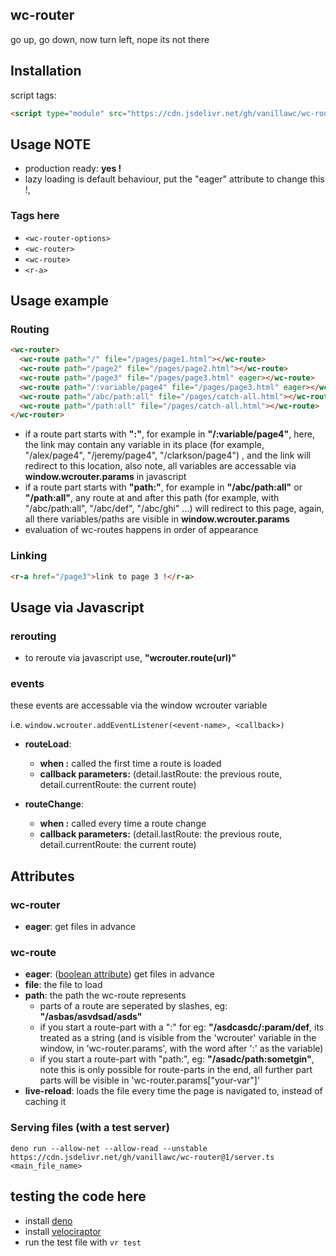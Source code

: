 wc-router
--------

go up, go down, now turn left, nope its not there


## Installation

script tags:
```html
<script type="module" src="https://cdn.jsdelivr.net/gh/vanillawc/wc-router@1/src/index.js">
```

## Usage NOTE

- production ready: **yes !**
- lazy loading is default behaviour, put the "eager" attribute to change this !,

### Tags here

- `<wc-router-options>`
- `<wc-router>`
- `<wc-route>`
- `<r-a>`


## Usage example

### Routing

```html
<wc-router>
  <wc-route path="/" file="/pages/page1.html"></wc-route>
  <wc-route path="/page2" file="/pages/page2.html"></wc-route>
  <wc-route path="/page3" file="/pages/page3.html" eager></wc-route>
  <wc-route path="/:variable/page4" file="/pages/page3.html" eager></wc-route>
  <wc-route path="/abc/path:all" file="/pages/catch-all.html"></wc-route>
  <wc-route path="/path:all" file="/pages/catch-all.html"></wc-route>
</wc-router>
```

- if a route part starts with **":"**, for example in **"/:variable/page4"**, here, the link may contain any variable in its place (for example, "/alex/page4", "/jeremy/page4", "/clarkson/page4") , and the link will redirect to this location, also note, all variables are accessable via **window.wcrouter.params** in javascript
- if a route part starts with **"path:"**, for example in **"/abc/path:all"** or **"/path:all"**, any route at and after this path (for example, with "/abc/path:all", "/abc/def", "/abc/ghi" ...) will redirect to this page, again, all there variables/paths are visible in **window.wcrouter.params**
- evaluation of wc-routes happens in order of appearance 


### Linking

```html
<r-a href="/page3">link to page 3 !</r-a>
```

## Usage via Javascript

### rerouting

- to reroute via javascript use, **"wcrouter.route(url)"**

### events

these events are accessable via the window wcrouter variable

i.e. `window.wcrouter.addEventListener(<event-name>, <callback>)`

- **routeLoad**: 
  - **when :** called the first time a route is loaded
  - **callback parameters:** (detail.lastRoute: the previous route, detail.currentRoute: the current route)

- **routeChange**: 
  - **when :** called every time a route change
  - **callback parameters:** (detail.lastRoute: the previous route, detail.currentRoute: the current route)

## Attributes

### wc-router
- **eager**: get files in advance

### wc-route
- **eager**: ([boolean attribute]) get files in advance
- **file**: the file to load
- **path**: the path the wc-route represents
  - parts of a route are seperated by slashes, eg: **"/asbas/asvdsad/asds"**
  - if you start a route-part with a ":" for eg: **"/asdcasdc/:param/def**, its treated as a string (and is visible from the 'wcrouter' variable in the window, in 'wc-router.params', with the word after ':' as the variable)
  - if you start a route-part with "path:", eg: **"/asadc/path:sometgin"**, note this is only possible for route-parts in the end, all further part parts will be visible in 'wc-router.params["your-var"]'
- **live-reload**: loads the file every time the page is navigated to, instead of caching it

[boolean attribute]: https://developer.mozilla.org/en-US/docs/Web/HTML/Attributes#Boolean_Attributes

### Serving files (with a test server)
`deno run --allow-net --allow-read --unstable https://cdn.jsdelivr.net/gh/vanillawc/wc-router@1/server.ts <main_file_name>`

## testing the code here

- install [deno](https://deno.land/#installation)
- install [velociraptor](https://github.com/umbopepato/velociraptor)
- run the test file with `vr test`
